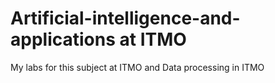 # Artificial-intelligence-and-applications at ITMO
My labs for this subject at ITMO
and Data processing in ITMO
